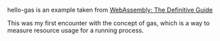 hello-gas is an example taken from [WebAssembly: The Definitive Guide](https://www.oreilly.com/library/view/webassembly-the-definitive/9781492089834/)

This was my first encounter with the concept of gas, which is a way to measure resource usage for a running process.

